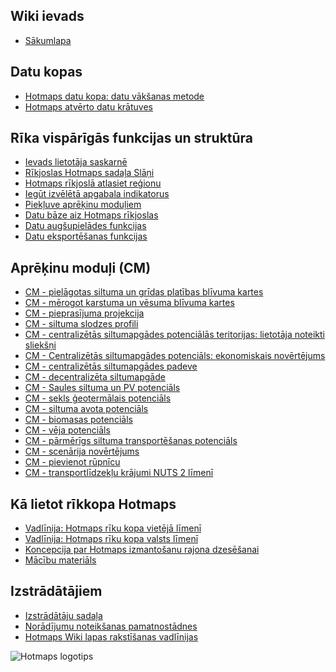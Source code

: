 <h2>Wiki ievads</h2><ul><li> <a href="Home">Sākumlapa</a></li></ul><h2> Datu kopas</h2><ul><li> <a href="Hotmaps-data-set-method-of-data-collection">Hotmaps datu kopa: datu vākšanas metode</a></li><li> <a href="Hotmaps-open-data-repositories">Hotmaps atvērto datu krātuves</a></li></ul><h2> Rīka vispārīgās funkcijas un struktūra</h2><ul><li> <a href="Introduction-to-user-interface">Ievads lietotāja saskarnē</a></li><li> <a href="Layers-section-in-the-Hotmaps-toolbox">Rīkjoslas Hotmaps sadaļa Slāņi</a></li><li> <a href="Select-a-region-in-the-Hotmaps-toolbox">Hotmaps rīkjoslā atlasiet reģionu</a></li><li> <a href="Retrieve-indicators-of-a-selected-area">Iegūt izvēlētā apgabala indikatorus</a></li><li> <a href="Access-to-calculation-modules">Piekļuve aprēķinu moduļiem</a></li><li> <a href="Database-behind-the-Hotmaps-toolbox">Datu bāze aiz Hotmaps rīkjoslas</a></li><li> <a href="Data-upload-functionalities">Datu augšupielādes funkcijas</a></li><li> <a href="Data-export-functionalities">Datu eksportēšanas funkcijas</a></li></ul><h2> Aprēķinu moduļi (CM)</h2><ul><li> <a href="CM-Customized-heat-and-floor-area-density-maps">CM - pielāgotas siltuma un grīdas platības blīvuma kartes</a></li><li> <a href="CM-Scale-heat-and-cool-density-maps">CM - mērogot karstuma un vēsuma blīvuma kartes</a></li><li> <a href="CM-Demand-projection">CM - pieprasījuma projekcija</a></li><li> <a href="CM-Heat-load-profiles">CM - siltuma slodzes profili</a></li><li> <a href="CM-District-heating-potential-areas-user-defined-thresholds">CM - centralizētās siltumapgādes potenciālās teritorijas: lietotāja noteikti sliekšņi</a></li><li> <a href="CM-District-heating-potential-economic-assessment">CM - Centralizētās siltumapgādes potenciāls: ekonomiskais novērtējums</a></li><li> <a href="CM-District-heating-supply-dispatch">CM - centralizētās siltumapgādes padeve</a></li><li> <a href="CM-Decentral-heating-supply">CM - decentralizēta siltumapgāde</a></li><li> <a href="CM-Solar-thermal-and-PV-potential">CM - Saules siltuma un PV potenciāls</a></li><li> <a href="CM-Shallow-geothermal-potential">CM - sekls ģeotermālais potenciāls</a></li><li> <a href="CM-Heat-source-potential">CM - siltuma avota potenciāls</a></li><li> <a href="CM-Biomass-potential">CM - biomasas potenciāls</a></li><li> <a href="CM-Wind-potential">CM - vēja potenciāls</a></li><li> <a href="CM-Excess-heat-transport-potential">CM - pārmērīgs siltuma transportēšanas potenciāls</a></li><li> <a href="CM-Scenario-assessment">CM - scenārija novērtējums</a></li><li> <a href="CM-Add-industry-plant">CM - pievienot rūpnīcu</a></li><li> <a href="CM-Vehicle-stock-at-NUTS-2-level">CM - transportlīdzekļu krājumi NUTS 2 līmenī</a></li></ul><h2> Kā lietot rīkkopa Hotmaps</h2><ul><li> <a href="guide-local-and-municipal-levels">Vadlīnija: Hotmaps rīku kopa vietējā līmenī</a></li><li> <a href="guide-national-level-comprehensive-assessment-eed">Vadlīnija: Hotmaps rīku kopa valsts līmenī</a></li><li> <a href="District-Cooling">Koncepcija par Hotmaps izmantošanu rajona dzesēšanai</a></li><li> <a href="training-material">Mācību materiāls</a></li></ul><h2> Izstrādātājiem</h2><ul><li> <a href="Developers">Izstrādātāju sadaļa</a></li><li> <a href="Guidelines-for-defining-indicators">Norādījumu noteikšanas pamatnostādnes</a></li><li> <a href="Guidelines-for-writing-a-Hotmaps-Wiki-page">Hotmaps Wiki lapas rakstīšanas vadlīnijas</a></li></ul><img alt="Hotmaps logotips" src="https://www.hotmaps-project.eu/wp-content/uploads/2017/02/logo.svg"/>